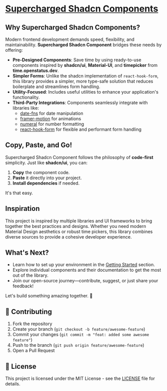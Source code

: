 # [Supercharged Shadcn Components]([https://supercharged-shadcn-components.kennethryandy.dev](https://supercharged-shadcn-components.dykennethryan.com/))

## Why Supercharged Shadcn Components?

Modern frontend development demands speed, flexibility, and maintainability. **Supercharged Shadcn Component** bridges these needs by offering:

- **Pre-Designed Components**: Save time by using ready-to-use components inspired by **shadcn/ui**, **Material-UI**, and **timepicker** from **time.openstatus.dev**.
- **Simpler Forms**: Unlike the shadcn implementation of `react-hook-form`, this library provides a simpler, more type-safe solution that reduces boilerplate and streamlines form handling.
- **Utility-Focused**: Includes useful utilities to enhance your application's functionality.
- **Third-Party Integrations**: Components seamlessly integrate with libraries like:
  - [date-fns](https://date-fns.org/) for date manipulation
  - [framer-motion](https://www.framer.com/motion/) for animations
  - [numeral](http://numeraljs.com/) for number formatting
  - [react-hook-form](https://react-hook-form.com/) for flexible and performant form handling

## Copy, Paste, and Go!

Supercharged Shadcn Component follows the philosophy of **code-first** simplicity. Just like **shadcn/ui**, you can:

1. **Copy** the component code.
2. **Paste** it directly into your project.
3. **Install dependencies** if needed.

It's that easy.

## Inspiration

This project is inspired by multiple libraries and UI frameworks to bring together the best practices and designs. Whether you need modern Material Design aesthetics or robust time pickers, this library combines diverse sources to provide a cohesive developer experience.

## What's Next?

- Learn how to set up your environment in the [Getting Started](https://supercharged-shadcn-components.vercel.app/getting-started) section.
- Explore individual components and their documentation to get the most out of the library.
- Join our open-source journey—contribute, suggest, or just share your feedback!

Let's build something amazing together. 🚀

## 🤝 Contributing

1. Fork the repository
2. Create your branch (`git checkout -b feature/awesome-feature`)
3. Commit your changes (`git commit -m "feat: added some awesome feature"`)
4. Push to the branch (`git push origin feature/awesome-feature`)
5. Open a Pull Request

## 📝 License

This project is licensed under the MIT License - see the [LICENSE](LICENSE) file for details.
